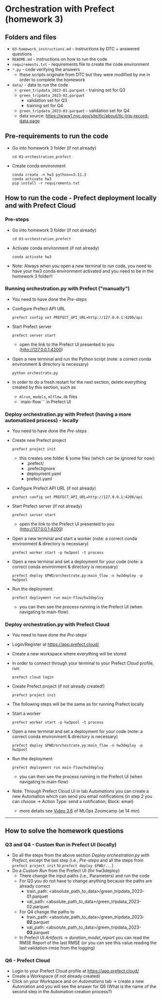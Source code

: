 # Orchestration with Prefect (homework 3)
## Folders and files
- `03-homework_instructions.md` - instructions by DTC + answered questions
- `README.md` - instructions on how to run the code
- `requirements.txt` - requirements file to create the code environment
- `*.py` - code verifying the answers
    - these scripts originate from DTC but they were modified by me in order to complete the homework
- `data/` - data to run the code
    - `green_tripdata_2023-01.parquet` - training set for Q3
    - `green_tripdata_2023-02.parquet` 
        - validation set for Q3
        - training set for Q4
    - `green_tripdata_2023-03.parquet` - validation set for Q4
    - data source: https://www1.nyc.gov/site/tlc/about/tlc-trip-record-data.page

## Pre-requirements to run the code
- Go into homework 3 folder (if not already)
    ```
    cd 03-orchestration_prefect
    ```
- Create conda environment
    ```
    conda create -n hw3 python==3.11.3
    conda activate hw3
    pip install -r requirements.txt
    ```

## How to run the code - Prefect deployment locally and with Prefect Cloud
### Pre-steps
- Go into homework 3 folder (if not already)
    ```
    cd 03-orchestration_prefect
    ```
- Activate conda environment (if not already)
    ```
    conda activate hw3
    ```
- Note: Always when you open a new terminal to run code, you need to have your hw3 conda environment activated and you need to be in the homework 3 folder!!
### Running orchestration.py with Prefect ("manually")
- You need to have done the *Pre-steps*
- Configure Prefect API URL
    ```
    prefect config set PREFECT_API_URL=http://127.0.0.1:4200/api
    ```
- Start Prefect server
    ```
    prefect server start
    ```
    - open the link to the Prefect UI presented to you (http://127.0.0.1:4200)

- Open a new terminal and run the Python script (note: a correct conda environment & directory is necessary)
    ```
    python orchestrate.py
    ```
- In order to do a fresh restart for the next section, delete everything created by this section, such as
    - `mlrun`, `models`, `mlflow.db` files
    - `main-flow``` in Prefect UI


### Deploy orchestration.py with Prefect (having a more automatized process) - locally
- You need to have done the *Pre-steps*
- Create new Prefect project
    ```
    prefect project init
    ```
    - this creates one folder & some files (which can be ignored for now):
        - .prefect/
        - .prefectignore
        - deployment.yaml
        - prefect.yaml
- Configure Prefect API URL (if not already)
    ```
    prefect config set PREFECT_API_URL=http://127.0.0.1:4200/api
    ```
- Start Prefect server (if not already)
    ```
    prefect server start
    ```
    - open the link to the Prefect UI presented to you (http://127.0.0.1:4200)

- Open a new terminal and start a worker (note: a correct conda environment & directory is necessary)
    ```
    prefect worker start -p hw3pool -t process
    ```

- Open a new terminal and set a deployment for your code (note: a correct conda environment & directory is necessary)
    ```
    prefect deploy $PWD/orchestrate.py:main_flow -n hw3deploy -p hw3pool
    ```

- Run the deployment
    ```
    prefect deployment run main-flow/hw3deploy
    ```
    - you can then see the process running in the Prefect UI (when navigating to main-flow)

### Deploy orchestration.py with Prefect Cloud
- You need to have done the *Pre-steps*
- Login/Register at https://app.prefect.cloud/
- Create a new workspace where everything will be stored
- In order to connect through your terminal to your Prefect Cloud profile, run:
    ```
    prefect cloud login
    ```
- Create Prefect project (if not already created!)
    ```
    prefect project init
    ```
- The following steps will be the same as for running Prefect locally

- Start a worker
    ```
    prefect worker start -p hw3pool -t process
    ```

- Open a new terminal and set a deployment for your code (note: a correct conda environment & directory is necessary)
    ```
    prefect deploy $PWD/orchestrate.py:main_flow -n hw3deploy -p hw3pool
    ```

- Run the deployment
    ```
    prefect deployment run main-flow/hw3deploy
    ```
    - you can then see the process running in the Prefect UI (when navigating to main-flow)

- Note: Through Prefect Cloud UI in tab *Automations* you can create a new Automation which can send you email notifications (in step 2 you can choose -> Action Type: send a notification; Block: email)
    - more details see [Video 3.6](https://www.youtube.com/watch?v=y89Ww85EUdo&list=PL3MmuxUbc_hIUISrluw_A7wDSmfOhErJK&index=21) of MLOps Zoomcamp (at 14 min)

________

## How to solve the homework questions
### Q3 and Q4 - Custom Run in Prefect UI (locally)
- Do all the steps from the above section *Deploy orchestration.py with Prefect*, except the last step (i.e., *Pre-steps* and all the steps from `prefect project init` to `prefect deploy $PWD/...`)
- Do a *Custom Run* from the Prefect UI (for hw3deploy)
    - There change the input paths (i.e., Parameters) and run the code
    - For Q3 you do not have to change anything because the paths are already correct
        - train_path: <absolute_path_to_data>/green_tripdata_2023-01.parquet
        - val_path: <absolute_path_to_data>/green_tripdata_2023-02.parquet
    - For Q4 change the paths to
        - train_path: <absolute_path_to_data>/green_tripdata_2023-**02**.parquet
        - val_path: <absolute_path_to_data>/green_tripdata_2023-**03**.parquet
    - In Prefect UI *Artifacts* -> *duration_model_report* you can read the RMSE Report of the last RMSE (or you can see this value reading the last validation-rmse from the logging)
### Q6 - Prefect Cloud
- Login to your Prefect Cloud profile at https://app.prefect.cloud/
- Create a Workspace (if not already created)
- Click on your Workspace and on *Automations* tab -> create a new Automation and you will see the answer for Q6 (What is the name of the second step in the Automation creation process?)